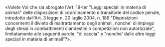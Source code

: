 «Volete Voi che sia abrogato l'Art. 19-ter "Leggi speciali in materia di animali" delle disposizioni di coordinamento e transitorie del codice penale, introdotto dall'Art. 3 legge n. 20 luglio 2004, n. 189 "Disposizioni concernenti il divieto di maltrattamento degli animali, nonche' di impiego degli stessi in combattimenti clandestini o competizioni non autorizzate", limitatamente alle seguenti parole: "di caccia" e "nonche' dalle altre leggi speciali in materia di animali"?».